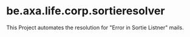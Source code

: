 # be.axa.life.corp.sortieresolver
This Project automates the resolution for "Error in Sortie Listner" mails.
